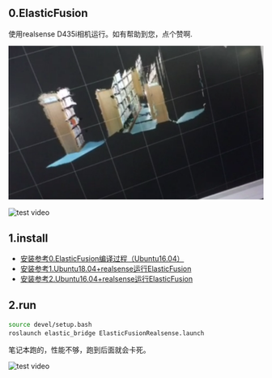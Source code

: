 ##  0.ElasticFusion

使用realsense D435i相机运行。如有帮助到您，点个赞啊.

![test pic](./test.png)

![test video](https://www.youtube.com/watch?v=lZbeH9t7DzQ&feature=youtu.be)

## 1.install



- [安装参考0.ElasticFusion编译过程（Ubuntu16.04）](https://blog.csdn.net/jthree2012/article/details/80837661)
- [安装参考1.Ubuntu18.04+realsense运行ElasticFusion](https://blog.csdn.net/dongzid/article/details/85906109)
- [安装参考2.Ubuntu16.04+realsense运行ElasticFusion](https://blog.csdn.net/u010497704/article/details/89490675)



##  2.run

```bash
source devel/setup.bash
roslaunch elastic_bridge ElasticFusionRealsense.launch
```

笔记本跑的，性能不够，跑到后面就会卡死。

![test video](https://www.youtube.com/watch?v=lZbeH9t7DzQ&feature=youtu.be)

